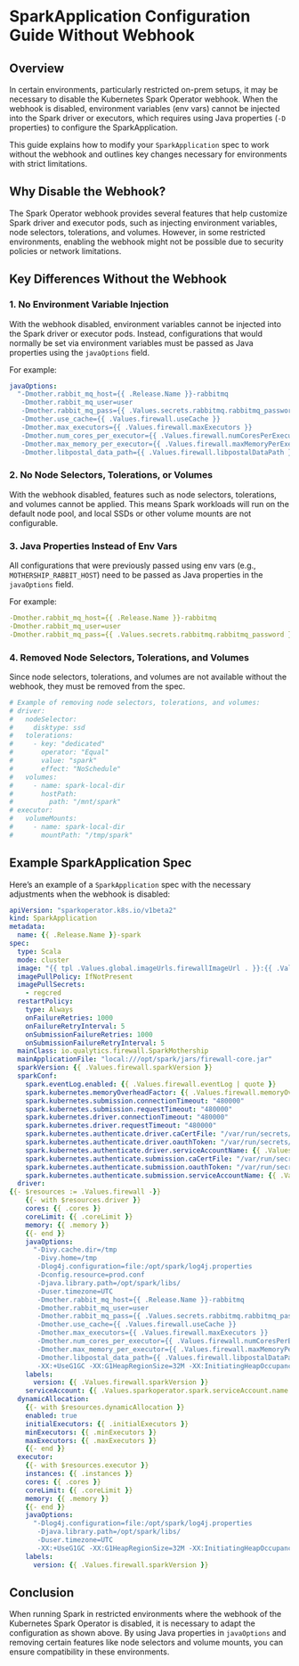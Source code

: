 # SparkApplication Configuration Guide Without Webhook

## Overview

In certain environments, particularly restricted on-prem setups, it may be necessary to disable the Kubernetes Spark Operator webhook. When the webhook is disabled, environment variables (env vars) cannot be injected into the Spark driver or executors, which requires using Java properties (`-D` properties) to configure the SparkApplication.

This guide explains how to modify your `SparkApplication` spec to work without the webhook and outlines key changes necessary for environments with strict limitations.

## Why Disable the Webhook?

The Spark Operator webhook provides several features that help customize Spark driver and executor pods, such as injecting environment variables, node selectors, tolerations, and volumes. However, in some restricted environments, enabling the webhook might not be possible due to security policies or network limitations.

## Key Differences Without the Webhook

### 1. No Environment Variable Injection

With the webhook disabled, environment variables cannot be injected into the Spark driver or executor pods. Instead, configurations that would normally be set via environment variables must be passed as Java properties using the `javaOptions` field.

For example:

```yaml
javaOptions:
  "-Dmother.rabbit_mq_host={{ .Release.Name }}-rabbitmq
   -Dmother.rabbit_mq_user=user
   -Dmother.rabbit_mq_pass={{ .Values.secrets.rabbitmq.rabbitmq_password }}
   -Dmother.use_cache={{ .Values.firewall.useCache }}
   -Dmother.max_executors={{ .Values.firewall.maxExecutors }}
   -Dmother.num_cores_per_executor={{ .Values.firewall.numCoresPerExecutor }}
   -Dmother.max_memory_per_executor={{ .Values.firewall.maxMemoryPerExecutor }}
   -Dmother.libpostal_data_path={{ .Values.firewall.libpostalDataPath }}   
```

### 2. No Node Selectors, Tolerations, or Volumes

With the webhook disabled, features such as node selectors, tolerations, and volumes cannot be applied. This means Spark workloads will run on the default node pool, and local SSDs or other volume mounts are not configurable.

### 3. Java Properties Instead of Env Vars

All configurations that were previously passed using env vars (e.g., `MOTHERSHIP_RABBIT_HOST`) need to be passed as Java properties in the `javaOptions` field.

For example:
```yaml
-Dmother.rabbit_mq_host={{ .Release.Name }}-rabbitmq
-Dmother.rabbit_mq_user=user
-Dmother.rabbit_mq_pass={{ .Values.secrets.rabbitmq.rabbitmq_password }}
```

### 4. Removed Node Selectors, Tolerations, and Volumes

Since node selectors, tolerations, and volumes are not available without the webhook, they must be removed from the spec.

```yaml
# Example of removing node selectors, tolerations, and volumes:
# driver:
#   nodeSelector: 
#     disktype: ssd
#   tolerations:
#     - key: "dedicated"
#       operator: "Equal"
#       value: "spark"
#       effect: "NoSchedule"
#   volumes:
#     - name: spark-local-dir
#       hostPath:
#         path: "/mnt/spark"
# executor:
#   volumeMounts:
#     - name: spark-local-dir
#       mountPath: "/tmp/spark"
```

## Example SparkApplication Spec

Here’s an example of a `SparkApplication` spec with the necessary adjustments when the webhook is disabled:

```yaml
apiVersion: "sparkoperator.k8s.io/v1beta2"
kind: SparkApplication
metadata:
  name: {{ .Release.Name }}-spark
spec:
  type: Scala
  mode: cluster
  image: "{{ tpl .Values.global.imageUrls.firewallImageUrl . }}:{{ .Values.firewallImage.image.firewallImageTag }}"
  imagePullPolicy: IfNotPresent
  imagePullSecrets:
    - regcred
  restartPolicy:
    type: Always
    onFailureRetries: 1000
    onFailureRetryInterval: 5
    onSubmissionFailureRetries: 1000
    onSubmissionFailureRetryInterval: 5
  mainClass: io.qualytics.firewall.SparkMothership
  mainApplicationFile: "local:///opt/spark/jars/firewall-core.jar"
  sparkVersion: {{ .Values.firewall.sparkVersion }}
  sparkConf:
    spark.eventLog.enabled: {{ .Values.firewall.eventLog | quote }}
    spark.kubernetes.memoryOverheadFactor: {{ .Values.firewall.memoryOverheadFactor | quote }}
    spark.kubernetes.submission.connectionTimeout: "480000"
    spark.kubernetes.submission.requestTimeout: "480000"
    spark.kubernetes.driver.connectionTimeout: "480000"
    spark.kubernetes.driver.requestTimeout: "480000"
    spark.kubernetes.authenticate.driver.caCertFile: "/var/run/secrets/kubernetes.io/serviceaccount/ca.crt"
    spark.kubernetes.authenticate.driver.oauthToken: "/var/run/secrets/kubernetes.io/serviceaccount/token"
    spark.kubernetes.authenticate.driver.serviceAccountName: {{ .Values.sparkoperator.spark.serviceAccount.name }}
    spark.kubernetes.authenticate.submission.caCertFile: "/var/run/secrets/kubernetes.io/serviceaccount/ca.crt"
    spark.kubernetes.authenticate.submission.oauthToken: "/var/run/secrets/kubernetes.io/serviceaccount/token"
    spark.kubernetes.authenticate.submission.serviceAccountName: {{ .Values.sparkoperator.spark.serviceAccount.name }}
  driver:
{{- $resources := .Values.firewall -}}
    {{- with $resources.driver }}
    cores: {{ .cores }}
    coreLimit: {{ .coreLimit }}
    memory: {{ .memory }}
    {{- end }}
    javaOptions:
      "-Divy.cache.dir=/tmp
       -Divy.home=/tmp
       -Dlog4j.configuration=file:/opt/spark/log4j.properties
       -Dconfig.resource=prod.conf
       -Djava.library.path=/opt/spark/libs/
       -Duser.timezone=UTC
       -Dmother.rabbit_mq_host={{ .Release.Name }}-rabbitmq
       -Dmother.rabbit_mq_user=user
       -Dmother.rabbit_mq_pass={{ .Values.secrets.rabbitmq.rabbitmq_password }}
       -Dmother.use_cache={{ .Values.firewall.useCache }}
       -Dmother.max_executors={{ .Values.firewall.maxExecutors }}
       -Dmother.num_cores_per_executor={{ .Values.firewall.numCoresPerExecutor }}
       -Dmother.max_memory_per_executor={{ .Values.firewall.maxMemoryPerExecutor }}
       -Dmother.libpostal_data_path={{ .Values.firewall.libpostalDataPath }}                     
       -XX:+UseG1GC -XX:G1HeapRegionSize=32M -XX:InitiatingHeapOccupancyPercent=35"
    labels:
      version: {{ .Values.firewall.sparkVersion }}
    serviceAccount: {{ .Values.sparkoperator.spark.serviceAccount.name }}
  dynamicAllocation:
    {{- with $resources.dynamicAllocation }}
    enabled: true
    initialExecutors: {{ .initialExecutors }}
    minExecutors: {{ .minExecutors }}
    maxExecutors: {{ .maxExecutors }}
    {{- end }}
  executor:
    {{- with $resources.executor }}
    instances: {{ .instances }}
    cores: {{ .cores }}
    coreLimit: {{ .coreLimit }}
    memory: {{ .memory }}
    {{- end }}
    javaOptions:
      "-Dlog4j.configuration=file:/opt/spark/log4j.properties 
       -Djava.library.path=/opt/spark/libs/
       -Duser.timezone=UTC
       -XX:+UseG1GC -XX:G1HeapRegionSize=32M -XX:InitiatingHeapOccupancyPercent=35"
    labels:
      version: {{ .Values.firewall.sparkVersion }}
```

## Conclusion

When running Spark in restricted environments where the webhook of the Kubernetes Spark Operator is disabled, it is necessary to adapt the configuration as shown above. By using Java properties in `javaOptions` and removing certain features like node selectors and volume mounts, you can ensure compatibility in these environments.
